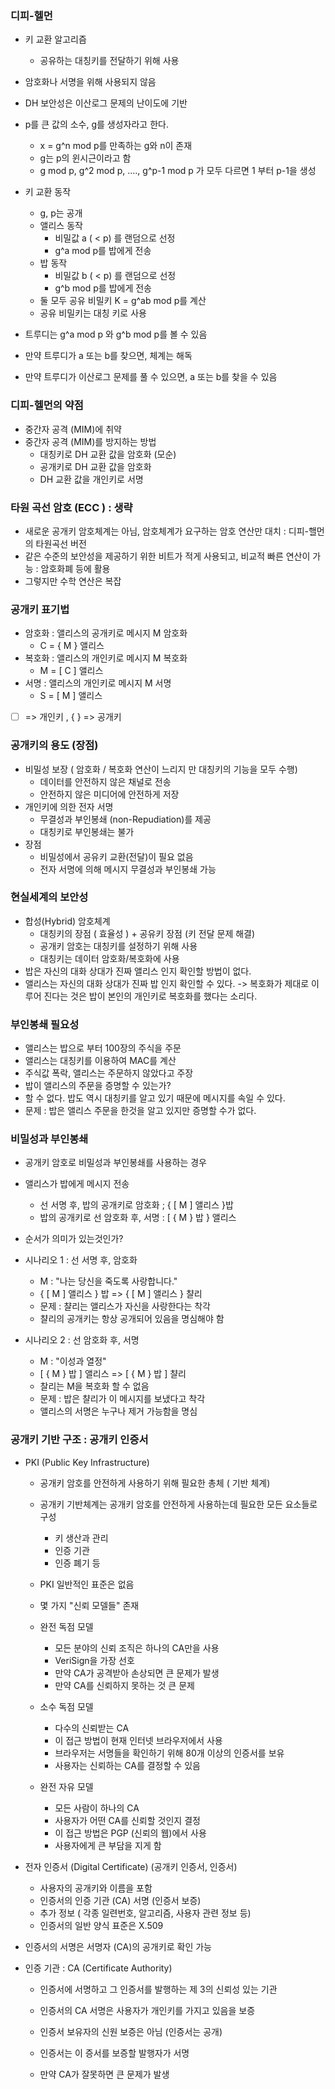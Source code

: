 ### 디피-헬먼
- 키 교환 알고리즘
	- 공유하는 대칭키를 전달하기 위해 사용
- 암호화나 서명을 위해 사용되지 않음
- DH 보안성은 이산로그 문제의 난이도에 기반
- p를 큰 값의 소수, g를 생성자라고 한다.
	-  x = g^n mod p를 만족하는 g와 n이 존재
	-  g는 p의 윈시근이라고 함
	-  g mod p, g^2 mod p, ...., g^p-1 mod p 가 모두 다르면 1 부터 p-1을 생성

- 키 교환 동작
	- g, p는 공개
	- 앨리스 동작
		- 비밀값 a ( < p) 를 랜덤으로 선정
		- g^a mod p를 밥에게 전송
	- 밥 동작
		- 비밀값 b ( < p) 를 랜덤으로 선정
		- g^b mod p를 밥에게 전송
	- 둘 모두 공유 비밀키 K = g^ab mod p를 계산
	- 공유 비밀키는 대칭 키로 사용

- 트루디는  g^a mod p 와  g^b mod p를 볼 수 있음
- 만약 트루디가 a 또는 b를 찾으면, 체계는 해독
- 만약 트루디가 이산로그 문제를 풀 수 있으면, a 또는 b를 찾을 수 있음

### 디피-헬먼의 약점
- 중간자 공격 (MIM)에 취약
- 중간자 공격 (MIM)를 방지하는 방법
	- 대칭키로 DH 교환 값을 암호화 (모순)
	- 공개키로 DH 교환 값을 암호화
	- DH 교환 값을 개인키로 서명

### 타원 곡선 암호 (ECC ) : 생략
- 새로운 공개키 암호체계는 아님, 암호체계가 요구하는 암호 연산만 대치 : 디피-핼먼의 타원곡선 버전
- 같은 수준의 보안성을 제공하기 위한 비트가 적게 사용되고, 비교적 빠른 연산이 가능 : 암호화폐 등에 활용
- 그렇지만 수학 연산은 복잡

### 공개키 표기법
- 암호화 : 앨리스의 공개키로 메시지 M 암호화
	- C = { M } 앨리스
- 복호화 : 앨리스의 개인키로 메시지 M 복호화
	- M = [ C ] 앨리스
- 서명 : 앨리스의 개인키로 메시지 M 서명
	- S = [ M ] 앨리스
- [ ] => 개인키 , { } => 공개키

### 공개키의 용도 (장점)
- 비밀성 보장 ( 암호화 / 복호화 연산이 느리지 만 대칭키의 기능을 모두 수행)
	- 데이터를 안전하지 않은 채널로 전송
	- 안전하지 않은 미디어에 안전하게 저장
- 개인키에 의한 전자 서명
	- 무결성과 부인봉쇄 (non-Repudiation)를 제공
	- 대칭키로 부인봉쇄는 불가
- 장점
	- 비밀성에서 공유키 교환(전달)이 필요 없음
	- 전자 서명에 의해 메시지 무결성과 부인봉쇄 가능

### 현실세계의 보안성
- 합성(Hybrid) 암호체계
	- 대칭키의 장점 ( 효율성 ) + 공유키 장점 (키 전달 문제 해결)
	- 공개키 암호는 대칭키를 설정하기 위해 사용
	- 대칭키는 데이터 암호화/복호화에 사용
- 밥은 자신의 대화 상대가 진짜 앨리스 인지 확인할 방법이 없다.
- 앨리스는 자신의 대화 상대가 진짜 밥 인지 확인할 수 있다. -> 복호화가 제대로 이루어 진다는 것은 밥이 본인의 개인키로 복호화를 했다는 소리다.	

### 부인봉쇄 필요성
- 앨리스는 밥으로 부터 100장의 주식을 주문
- 앨리스는 대칭키를 이용하여 MAC를 계산
- 주식값 폭락, 앨리스는 주문하지 않았다고 주장
- 밥이 앨리스의 주문을 증명할 수 있는가?
- 할 수 없다. 밥도 역시 대칭키를 알고 있기 때문에 메시지를 속일 수 있다.
- 문제 : 밥은 앨리스 주문을 한것을 알고 있지만 증명할 수가 없다.


### 비밀성과 부인봉쇄
- 공개키 암호로 비밀성과 부인봉쇄를 사용하는 경우
- 앨리스가 밥에게 메시지 전송
	- 선 서명 후, 밥의 공개키로 암호화 ; { [ M ] 앨리스 }밥
	- 밥의 공개키로 선 암호화 후, 서명 : [ { M } 밥 } 앨리스
-  순서가 의미가 있는것인가?

- 시나리오 1 : 선 서명 후, 암호화
	- M : "나는 당신을 죽도록 사랑합니다."
	- { [ M ] 앨리스 } 밥   =>  { [ M ] 앨리스 } 챨리 
	- 문제  : 챨리는 앨리스가 자신을 사랑한다는 착각
	- 챨리의 공개키는 항상 공개되어 있음을 명심해야 함

- 시나리오 2 : 선 암호화 후, 서명
	- M : "이성과 열정"
	- [ { M } 밥 ] 앨리스 => [ { M } 밥 ] 챨리
	- 찰리는 M을 복호화 할 수 없음
	- 문제 : 밥은 챨리가 이 메시지를 보냈다고 착각
	- 앨리스의 서명은 누구나 제거 가능함을 명심	

### 공개키 기반 구조 : 공개키 인증서
- PKI (Public Key Infrastructure)
	- 공개키 암호를 안전하게 사용하기 위해 필요한 총체 ( 기반 체계)
	- 공개키 기반체계는 공개키 암호를 안전하게 사용하는데 필요한 모든 요소들로 구성
		- 키 생산과 관리
		- 인증 기관
		- 인증 폐기 등
	- PKI 일반적인 표준은 없음
	- 몇 가지  "신뢰 모델들" 존재

	- 완전 독점 모델
		- 모든 분야의 신뢰 조직은 하나의 CA만을 사용
		- VeriSign을 가장 선호
		- 만약 CA가 공격받아 손상되면 큰 문제가 발생
		- 만약 CA를 신뢰하지 못하는 것 큰 문제
	- 소수 독점 모델
		- 다수의 신뢰받는 CA
		- 이 접근 방법이 현재 인터넷 브라우저에서 사용
		- 브라우저는 서명들을 확인하기 위해 80개 이상의 인증서를 보유
		- 사용자는 신뢰하는 CA를 결정할 수 있음
	- 완전 자유 모델
		- 모든 사람이 하나의 CA
		- 사용자가 어떤 CA를 신뢰할 것인지 결정
		- 이 접근 방법은 PGP (신뢰의 웹)에서 사용
		- 사용자에게 큰 부담을 지게 함

- 전자 인증서 (Digital Certificate) (공개키 인증서, 인증서)
	- 사용자의 공개키와 이름을 포함
	- 인증서의 인증 기관 (CA) 서명 (인증서 보증)
	- 추가 정보 ( 각종 일련번호, 알고리즘, 사용자 관련 정보 등)
	- 인증서의 일반 양식 표준은 X.509

- 인증서의 서명은 서명자 (CA)의 공개키로 확인 가능

- 인증 기관 : CA (Certificate Authority)
	- 인증서에 서명하고 그 인증서를 발행하는 제 3의 신뢰성 있는 기관
	- 인증서의 CA 서명은 사용자가 개인키를 가지고 있음을 보증
	- 인증서 보유자의 신원 보증은 아님 (인증서는 공개)
	- 인증서는 이 증서를 보증할 발행자가 서명

	- 만약 CA가 잘못하면 큰 문제가 발생